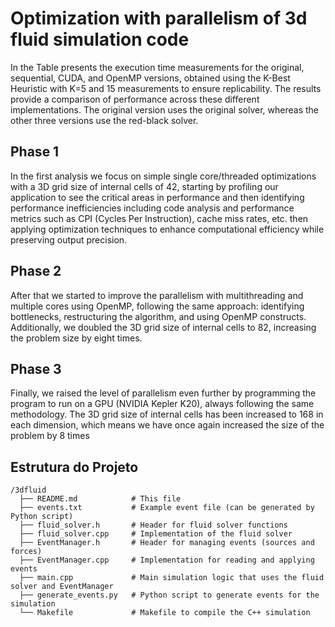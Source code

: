# Optimization with parallelism of 3d fluid simulation code

In the Table presents the execution time measurements for the original, sequential, CUDA, and OpenMP versions, obtained using the K-Best Heuristic with K=5 and 15 measurements to ensure replicability. The results provide a comparison of performance across these different implementations. The original version uses the original solver, whereas the other three versions use the red-black solver.


## Phase 1

In the first analysis we focus on simple single core/threaded optimizations with a 3D grid size of internal cells of 42, starting by profiling our application to see the critical areas in performance and then identifying performance inefficiencies including code analysis and performance metrics such as CPI (Cycles Per Instruction), cache miss rates, etc. then applying optimization techniques to enhance computational efficiency while preserving output precision.

## Phase 2

After that we started to improve the parallelism with multithreading and multiple cores using OpenMP, following the same approach: identifying bottlenecks, restructuring the algorithm, and using OpenMP constructs. Additionally, we doubled the 3D grid size of internal cells to 82, increasing the problem size by eight times.

## Phase 3

Finally, we raised the level of parallelism even further by programming the program to run on a GPU (NVIDIA Kepler K20), always following the same methodology. The 3D grid size of internal cells has been increased to 168 in each dimension, which means we have once again increased the size of the problem by 8 times

## Estrutura do Projeto

```plaintext
/3dfluid
  ├── README.md            # This file
  ├── events.txt           # Example event file (can be generated by Python script)
  ├── fluid_solver.h       # Header for fluid solver functions
  ├── fluid_solver.cpp     # Implementation of the fluid solver
  ├── EventManager.h       # Header for managing events (sources and forces)
  ├── EventManager.cpp     # Implementation for reading and applying events
  ├── main.cpp             # Main simulation logic that uses the fluid solver and EventManager
  ├── generate_events.py   # Python script to generate events for the simulation
  └── Makefile             # Makefile to compile the C++ simulation
```

